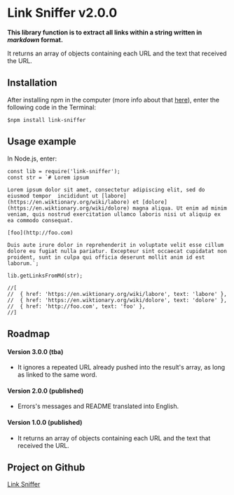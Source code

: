 # Link Sniffer v2.0.0

**This library function is to extract all links within a string written in _markdown_ format.** 

It returns an array of objects containing each URL and the text that received the URL. 

## Installation 

After installing npm in the computer (more info about that [here](https://www.npmjs.com/get-npm)), enter the following code in the Terminal: 

```
$npm install link-sniffer
```

## Usage example

In Node.js, enter:

```
const lib = require('link-sniffer');
const str = `# Lorem ipsum

Lorem ipsum dolor sit amet, consectetur adipiscing elit, sed do eiusmod tempor  incididunt ut [labore](https://en.wiktionary.org/wiki/labore) et [dolore](https://en.wiktionary.org/wiki/dolore) magna aliqua. Ut enim ad minim veniam, quis nostrud exercitation ullamco laboris nisi ut aliquip ex ea commodo consequat.

[foo](http://foo.com)

Duis aute irure dolor in reprehenderit in voluptate velit esse cillum dolore eu fugiat nulla pariatur. Excepteur sint occaecat cupidatat non proident, sunt in culpa qui officia deserunt mollit anim id est laborum.`;

lib.getLinksFromMd(str);

//[
//  { href: 'https://en.wiktionary.org/wiki/labore', text: 'labore' },
//  { href: 'https://en.wiktionary.org/wiki/dolore', text: 'dolore' },
//  { href: 'http://foo.com', text: 'foo' },
//]
```

## Roadmap

#### Version 3.0.0 (tba)
- It ignores a repeated URL already pushed into the result's array, as long as linked to the same word. 

#### Version 2.0.0 (published)
- Errors's messages and README translated into English.

#### Version 1.0.0 (published)

- It returns an array of objects containing each URL and the text that received the URL. 

## Project on Github

[Link Sniffer](https://github.com/marciapsilva/link-sniffer)
